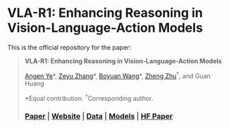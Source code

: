 # VLA-R1: Enhancing Reasoning in Vision-Language-Action Models

This is the official repository for the paper:
> **VLA-R1: Enhancing Reasoning in Vision-Language-Action Models**
>
> [Angen Ye]()\*, [Zeyu Zhang](https://steve-zeyu-zhang.github.io/)\*, [Boyuan Wang]()\*, [Zheng Zhu](http://www.zhengzhu.net/)<sup>†</sup>, and Guan Huang
>
> \*Equal contribution. <sup>†</sup>Corresponding author.
>
> ### [Paper]() | [Website](https://gigaai-research.github.io/VLA-R1) | [Data]() | [Models]() | [HF Paper]()

